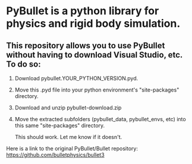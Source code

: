 # PyBullet is a python library for physics and rigid body simulation.

## This repository allows you to use PyBullet without having to download Visual Studio, etc. To do so:

1. Download pybullet.YOUR_PYTHON_VERSION.pyd.
2. Move this .pyd file into your python environment's "site-packages" directory. 
3. Download and unzip pybullet-download.zip
4. Move the extracted subfolders (pybullet_data, pybullet_envs, etc) into this same "site-packages" directory.

    This should work. Let me know if it doesn't.

Here is a link to the original PyBullet/Bullet repository: https://github.com/bulletphysics/bullet3
